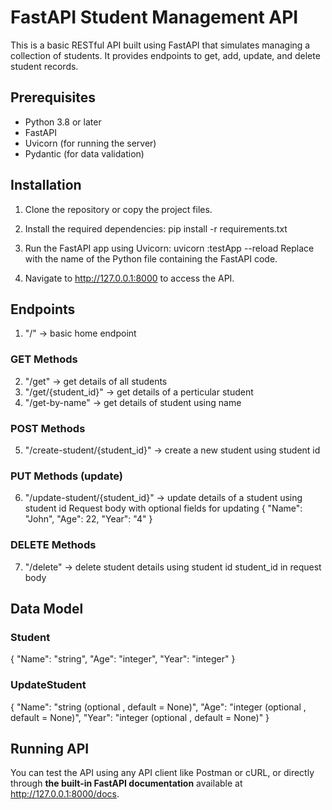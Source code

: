 # FastAPI Student Management API

This is a basic RESTful API built using FastAPI that simulates managing a collection of students. It provides endpoints to get, add, update, and delete student records.

## Prerequisites

- Python 3.8 or later
- FastAPI
- Uvicorn (for running the server)
- Pydantic (for data validation)

## Installation

1. Clone the repository or copy the project files.
2. Install the required dependencies:
   pip install -r requirements.txt

3. Run the FastAPI app using Uvicorn:
   uvicorn <filename>:testApp --reload
   Replace <filename> with the name of the Python file containing the FastAPI code.

4. Navigate to http://127.0.0.1:8000 to access the API.

## Endpoints

1. "/" -> basic home endpoint

### GET Methods

2. "/get" -> get details of all students
3. "/get/{student_id}" -> get details of a perticular student
4. "/get-by-name" -> get details of student using name

### POST Methods

5. "/create-student/{student_id}" -> create a new student using student id

### PUT Methods (update)

6. "/update-student/{student_id}" -> update details of a student using student id
   Request body with optional fields for updating
   {
   "Name": "John",
   "Age": 22,
   "Year": "4"
   }

### DELETE Methods

7. "/delete" -> delete student details using student id
   student_id in request body

## Data Model

### Student

{
"Name": "string",
"Age": "integer",
"Year": "integer"
}

### UpdateStudent

{
"Name": "string (optional , default = None)",
"Age": "integer (optional , default = None)",
"Year": "integer (optional , default = None)"
}

## Running API

You can test the API using any API client like Postman or cURL, or directly through **the built-in FastAPI documentation** available at http://127.0.0.1:8000/docs.

